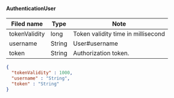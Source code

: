 #### AuthenticationUser
Filed name | Type | Note
------------ | ------------- | -------------
tokenValidity | long | Token validity time in millisecond
username | String | User#username
token | String | Authorization token.

```json
{
  "tokenValidity" : 1000,
  "username" : "String",
  "token" : "String"
}

```
